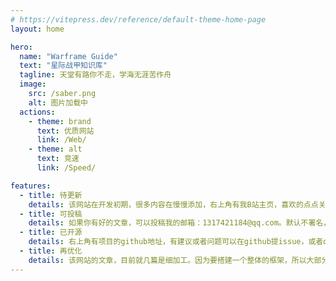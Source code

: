 ```yaml
---
# https://vitepress.dev/reference/default-theme-home-page
layout: home

hero:
  name: "Warframe Guide"
  text: "星际战甲知识库"
  tagline: 天堂有路你不走，学海无涯苦作舟
  image:
    src: /saber.png
    alt: 图片加载中
  actions:
    - theme: brand
      text: 优质网站
      link: /Web/
    - theme: alt
      text: 竞速
      link: /Speed/

features:
  - title: 待更新
    details: 该网站在开发初期，很多内容在慢慢添加，右上角有我B站主页，喜欢的点点关注。
  - title: 可投稿
    details: 如果你有好的文章，可以投稿我的邮箱：1317421184@qq.com。默认不署名，看作者意愿（文章入选有20稿费）。
  - title: 已开源
    details: 右上角有项目的github地址，有建议或者问题可以在github提issue，或者q群联系我。
  - title: 再优化
    details: 该网站的文章，目前就几篇是细加工。因为要搭建一个整体的框架，所以大部分文章都是赶工出来的，后续会慢慢给所有文章优化。
---
```


